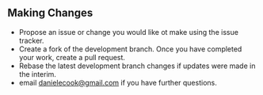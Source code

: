 ## Making Changes

* Propose an issue or change you would like ot make using the issue tracker.
* Create a fork of the development branch. Once you have completed your work, create a pull request.
* Rebase the latest development branch changes if updates were made in the interim.
* email danielecook@gmail.com if you have further questions.
